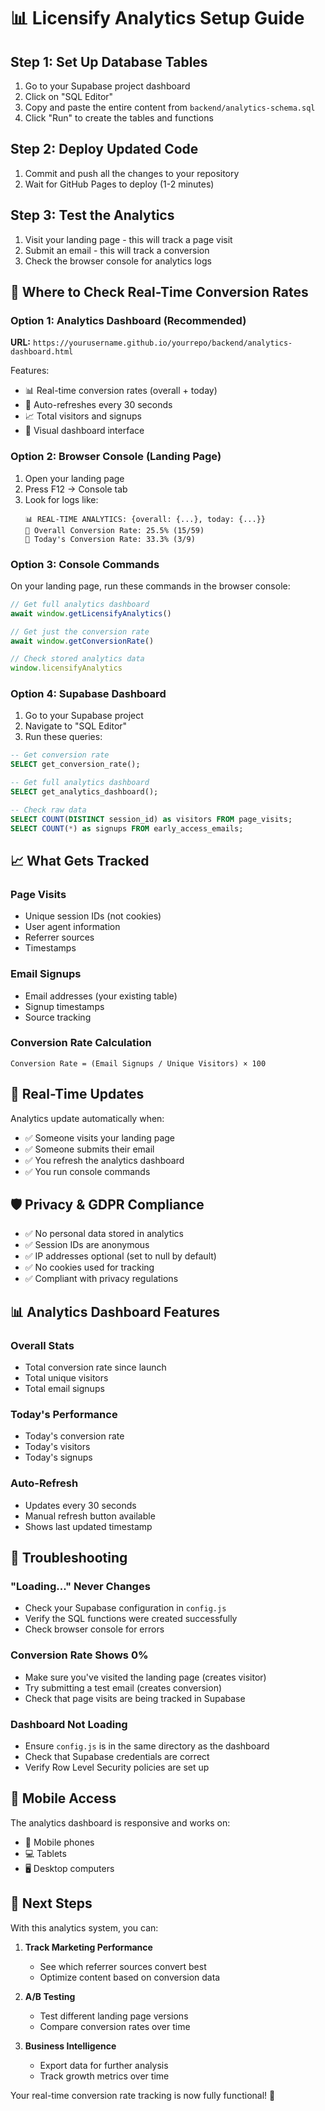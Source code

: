 # 📊 Licensify Analytics Setup Guide

## Step 1: Set Up Database Tables

1. Go to your Supabase project dashboard
2. Click on "SQL Editor"
3. Copy and paste the entire content from `backend/analytics-schema.sql`
4. Click "Run" to create the tables and functions

## Step 2: Deploy Updated Code

1. Commit and push all the changes to your repository
2. Wait for GitHub Pages to deploy (1-2 minutes)

## Step 3: Test the Analytics

1. Visit your landing page - this will track a page visit
2. Submit an email - this will track a conversion
3. Check the browser console for analytics logs

## 📍 Where to Check Real-Time Conversion Rates

### Option 1: Analytics Dashboard (Recommended)
**URL:** `https://yourusername.github.io/yourrepo/backend/analytics-dashboard.html`

Features:
- 📊 Real-time conversion rates (overall + today)
- 🔄 Auto-refreshes every 30 seconds
- 📈 Total visitors and signups
- 🎯 Visual dashboard interface

### Option 2: Browser Console (Landing Page)
1. Open your landing page
2. Press F12 → Console tab
3. Look for logs like:
   ```
   📊 REAL-TIME ANALYTICS: {overall: {...}, today: {...}}
   🎯 Overall Conversion Rate: 25.5% (15/59)
   📅 Today's Conversion Rate: 33.3% (3/9)
   ```

### Option 3: Console Commands
On your landing page, run these commands in the browser console:

```javascript
// Get full analytics dashboard
await window.getLicensifyAnalytics()

// Get just the conversion rate
await window.getConversionRate()

// Check stored analytics data
window.licensifyAnalytics
```

### Option 4: Supabase Dashboard
1. Go to your Supabase project
2. Navigate to "SQL Editor" 
3. Run these queries:

```sql
-- Get conversion rate
SELECT get_conversion_rate();

-- Get full analytics dashboard
SELECT get_analytics_dashboard();

-- Check raw data
SELECT COUNT(DISTINCT session_id) as visitors FROM page_visits;
SELECT COUNT(*) as signups FROM early_access_emails;
```

## 📈 What Gets Tracked

### Page Visits
- Unique session IDs (not cookies)
- User agent information
- Referrer sources
- Timestamps

### Email Signups
- Email addresses (your existing table)
- Signup timestamps
- Source tracking

### Conversion Rate Calculation
```
Conversion Rate = (Email Signups / Unique Visitors) × 100
```

## 🔄 Real-Time Updates

Analytics update automatically when:
- ✅ Someone visits your landing page
- ✅ Someone submits their email
- ✅ You refresh the analytics dashboard
- ✅ You run console commands

## 🛡️ Privacy & GDPR Compliance

- ✅ No personal data stored in analytics
- ✅ Session IDs are anonymous
- ✅ IP addresses optional (set to null by default)
- ✅ No cookies used for tracking
- ✅ Compliant with privacy regulations

## 📊 Analytics Dashboard Features

### Overall Stats
- Total conversion rate since launch
- Total unique visitors
- Total email signups

### Today's Performance
- Today's conversion rate
- Today's visitors
- Today's signups

### Auto-Refresh
- Updates every 30 seconds
- Manual refresh button available
- Shows last updated timestamp

## 🔧 Troubleshooting

### "Loading..." Never Changes
- Check your Supabase configuration in `config.js`
- Verify the SQL functions were created successfully
- Check browser console for errors

### Conversion Rate Shows 0%
- Make sure you've visited the landing page (creates visitor)
- Try submitting a test email (creates conversion)
- Check that page visits are being tracked in Supabase

### Dashboard Not Loading
- Ensure `config.js` is in the same directory as the dashboard
- Check that Supabase credentials are correct
- Verify Row Level Security policies are set up

## 📱 Mobile Access

The analytics dashboard is responsive and works on:
- 📱 Mobile phones
- 💻 Tablets  
- 🖥️ Desktop computers

## 🚀 Next Steps

With this analytics system, you can:

1. **Track Marketing Performance**
   - See which referrer sources convert best
   - Optimize content based on conversion data

2. **A/B Testing**
   - Test different landing page versions
   - Compare conversion rates over time

3. **Business Intelligence**
   - Export data for further analysis
   - Track growth metrics over time

Your real-time conversion rate tracking is now fully functional! 🎉 
